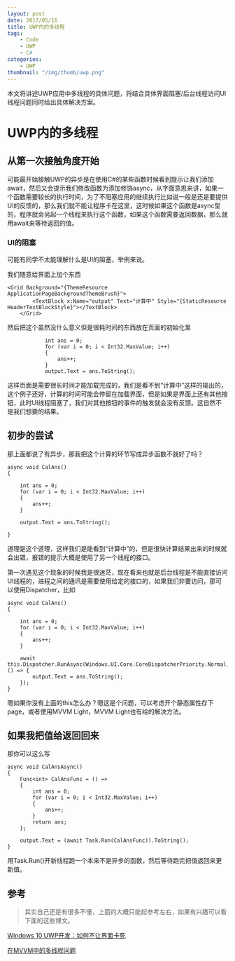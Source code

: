 ```yaml
---
layout: post
date: 2017/05/16
title: UWP内的多线程
tags:
    - Code
    - UWP
    - C#
categories:
    - UWP
thumbnail: "/img/thumb/uwp.png"
---
```


本文将讲述UWP应用中多线程的具体问题，将结合具体界面阻塞/后台线程访问UI线程问题同时给出具体解决方案。

# UWP内的多线程


## 从第一次接触角度开始

可能最开始接触UWP的异步是在使用C#的某些函数时候看到提示让我们添加await，然后又会提示我们修改函数为添加修饰async，从字面意思来讲，如果一个函数需要较长的执行时间，为了不阻塞应用的继续执行比如说一般是还是要提供UI的反馈的，那么我们就不能让程序卡在这里，这时候如果这个函数是async型的，程序就会另起一个线程来执行这个函数，如果这个函数需要返回数据，那么就用await来等待返回的值。

### UI的阻塞
可能有同学不太能理解什么是UI的阻塞，举例来说。

我们随意给界面上加个东西
```CSharp
<Grid Background="{ThemeResource ApplicationPageBackgroundThemeBrush}">
        <TextBlock x:Name="output" Text="计算中" Style="{StaticResource HeaderTextBlockStyle}"></TextBlock>
    </Grid>
```
然后把这个虽然没什么意义但是很耗时间的东西放在页面的初始化里
```CSharp
            int ans = 0;
            for (var i = 0; i < Int32.MaxValue; i++)
            {
                ans++;
            }
            output.Text = ans.ToString();
```
这样页面是需要很长时间才能加载完成的，我们是看不到“计算中”这样的输出的，这个例子还好，计算的时间可能会停留在加载界面，但是如果是界面上还有其他按钮，此时UI线程阻塞了，我们对其他按钮的事件的触发就会没有反馈。这自然不是我们想要的结果。

## 初步的尝试
那上面都说了有异步，那我把这个计算的环节写成异步函数不就好了吗？
```CSharp
async void CalAns()
{

    int ans = 0;
    for (var i = 0; i < Int32.MaxValue; i++)
    {
        ans++;
    }

    output.Text = ans.ToString();
    
}
```
道理是这个道理，这样我们是能看到“计算中”的，但是很快计算结果出来的时候就会出错，报错的提示大概是使用了另一个线程的接口。


第一次遇见这个现象的时候我是很迷茫，现在看来也就是后台线程是不能直接访问UI线程的，进程之间的通讯是需要使用给定的接口的，如果我们非要访问，那可以使用Dispatcher，比如
```CSharp
async void CalAns()
{

    int ans = 0;
    for (var i = 0; i < Int32.MaxValue; i++)
    {
        ans++;
    }

    await this.Dispatcher.RunAsync(Windows.UI.Core.CoreDispatcherPriority.Normal, () => {
        output.Text = ans.ToString();
    });
}
```
嗯如果你没有上面的this怎么办？嗯这是个问题，可以考虑开个静态属性存下page，或者使用MVVM Light，MVVM Light也有给的解决方法。

## 如果我把值给返回回来
那你可以这么写
```CSharp
async void CalAnsAsync()
{
    Func<int> CalAnsFunc = () =>
    {
        int ans = 0;
        for (var i = 0; i < Int32.MaxValue; i++)
        {
            ans++;
        }
        return ans;
    };

    output.Text = (await Task.Run(CalAnsFunc)).ToString();
}
```
用Task.Run()开新线程跑一个本来不是异步的函数，然后等待跑完把值返回来更新值。

## 参考
> 其实自己还是有很多不懂，上面的大概只能起参考左右，如果有兴趣可以看下面的这些博文。

[Windows 10 UWP开发：如何不让界面卡死](http://edi.wang/post/2016/2/18/windows-10-uwp-async-await-ui-thread)

[在MVVM中的多线程问题](http://www.jianshu.com/p/8a44075e66f8)